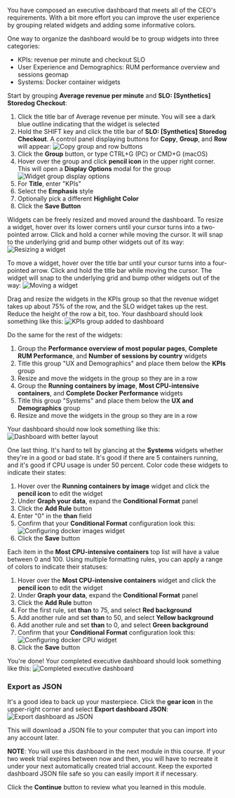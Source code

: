 You have composed an executive dashboard that meets all of the CEO's requirements. With a bit more effort you can improve the user experience by grouping related widgets and adding some informative colors.

One way to organize the dashboard would be to group widgets into three categories:

  - KPIs: revenue per minute and checkout SLO
  - User Experience and Demographics: RUM performance overview and sessions geomap
  - Systems: Docker container widgets

Start by grouping **Average revenue per minute** and **SLO: \[Synthetics\] Storedog Checkout**:
1. Click the title bar of Average revenue per minute. You will see a dark blue outline indicating that the widget is selected
1. Hold the SHIFT key and click the title bar of **SLO: \[Synthetics\] Storedog Checkout**. A control panel displaying buttons for **Copy**, **Group**, and **Row** will appear:
   ![Copy group and row buttons](./assets/copy_group_row_buttons.png)
1. Click the **Group** button, or type CTRL+G (PC) or CMD+G (macOS)
1. Hover over the group and click **pencil icon** in the upper right corner. This will open a **Display Options** modal for the group
    ![Widget group display options](./assets/widget_group_display_options.png)
1. For **Title**, enter "KPIs"
1. Select the **Emphasis** style
1. Optionally pick a different **Highlight Color**
1. Click the **Save Button**

Widgets can be freely resized and moved around the dashboard. To resize a widget, hover over its lower corners until your cursor turns into a two-pointed arrow. Click and hold a corner while moving the cursor. It will snap to the underlying grid and bump other widgets out of its way:
![Resizing a widget](./assets/resize_widget.gif)

To move a widget, hover over the title bar until your cursor turns into a four-pointed arrow. Click and hold the title bar while moving the cursor. The widget will snap to the underlying grid and bump other widgets out of the way:
![Moving a widget](./assets/move_widget.gif)

Drag and resize the widgets in the KPIs group so that the revenue widget takes up about 75% of the row, and the SLO widget takes up the rest. Reduce the height of the row a bit, too. Your dashboard should look something like this:
![KPIs group added to dashboard](./assets/kpis_group_dashboard.png)

Do the same for the rest of the widgets:
1. Group the **Performance overview of most popular pages**, **Complete RUM Performance**, and **Number of sessions by country** widgets
1. Title this group "UX and Demographics" and place them below the **KPIs** group
1. Resize and move the widgets in the group so they are in a row
1. Group the **Running containers by image**, **Most CPU-intensive containers**, and **Complete Docker Performance** widgets
1. Title this group "Systems" and place them below the **UX and Demographics** group
1. Resize and move the widgets in the group so they are in a row

Your dashboard should now look something like this:
![Dashboard with better layout](./assets/dashboard_better_layout.png)

One last thing. It's hard to tell by glancing at the **Systems** widgets whether they're in a good or bad state. It's good if there are 5 containers running, and it's good if CPU usage is under 50 percent. Color code these widgets to indicate their states:

1. Hover over the **Running containers by image** widget and click the **pencil icon** to edit the widget
1. Under **Graph your data**, expand the **Conditional Format** panel
1. Click the **Add Rule** button
1. Enter "0" in the **than** field
1. Confirm that your **Conditional Format** configuration look this:
   ![Configuring docker images widget](./assets/configuring_images_widget.png)
1. Click the **Save** button

Each item in the **Most CPU-intensive containers** top list will have a value between 0 and 100. Using multiple formatting rules, you can apply a range of colors to indicate their statuses:

1. Hover over the **Most CPU-intensive containers** widget and click the **pencil icon** to edit the widget
1. Under **Graph your data**, expand the **Conditional Format** panel
1. Click the **Add Rule** button
1. For the first rule, set **than** to 75, and select **Red background** 
1. Add another rule and set **than** to 50, and select **Yellow background** 
1. Add another rule and set **than** to 0, and select **Green background**
1. Confirm that your **Conditional Format** configuration look this:
   ![Configuring docker CPU widget](./assets/configuring_cpu_containers_widget.png)
1. Click the **Save** button

You're done! Your completed executive dashboard should look something like this:
![Completed executive dashboard](./assets/completed_executive_dashboard.png)

### Export as JSON
It's a good idea to back up your masterpiece. Click the **gear icon** in the upper-right corner and select **Export dashboard JSON**: 
![Export dashboard as JSON](./assets/export_dashboard_json.png)

This will download a JSON file to your computer that you can import into any account later.

**NOTE**: You will use this dashboard in the next module in this course. If your two week trial expires between now and then, you will have to recreate it under your next automatically created trial account. Keep the exported dashboard JSON file safe so you can easily import it if necessary.

Click the **Continue** button to review what you learned in this module.
